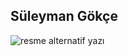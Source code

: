 ## Süleyman Gökçe

<img src="https://bilimgenc.tubitak.gov.tr/sites/default/files/styles/bp-770px-custom_user_desktop_1x/public/nisan_2022_fotograf_temasi_ay.png?itok=RGniGWdu" alt="resme alternatif yazı">
<br>
